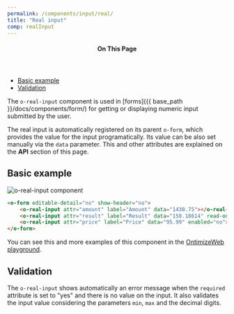 ```yaml
---
permalink: /components/input/real/
title: "Real input"
comp: realInput
---
```


<aside class="sidebar__right">
  <nav class="toc">
      <header><h4 class="nav__title"><i class="fa fa-file-text"></i> On This Page</h4></header>
      <ul class="toc__menu" id="markdown-toc">
        <li><a href="#basic-example" id="markdown-toc-overview">Basic example</a></li>
        <li><a href="#validation">Validation</a></li>
    </ul>
  </nav>
</aside>

The `o-real-input` component is used in [forms]({{ base_path }}/docs/components/form/) for getting or displaying numeric input submitted by the user.

The real input is automatically registered on its parent `o-form`, which provides the value for the input programatically. Its value can be also set manually via the `data` parameter. This and other attributes are explained on the **API** section of this page.

## Basic example
<img src="{{ base_path }}/docs/images/components/inputs/o-real-input.png" alt="o-real-input component">

```html
<o-form editable-detail="no" show-header="no">
    <o-real-input attr="amount" label="Amount" data="1430.75"></o-real-input>
    <o-real-input attr="result" label="Result" data="158.18614" read-only="no" required="yes"></o-real-input>
    <o-real-input attr="price" label="Price" data="95.99" enabled="no"></o-real-input>
</o-form>
```

You can see this and more examples of this component in the [OntimizeWeb playground](https://try.imatia.com/ontimizeweb/playground/main/inputs/real).

## Validation
The `o-real-input` shows automatically an error message when the `required` attribute is set to "yes" and there is no value on the input. It also validates the input value considering the parameters `min`, `max` and the decimal digits.
